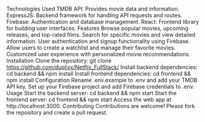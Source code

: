 Technologies Used
TMDB API: Provides movie data and information.
ExpressJS: Backend framework for handling API requests and routes.
Firebase: Authentication and database management.
React: Frontend library for building user interfaces.
Features
Browse popular movies, upcoming releases, and top-rated films.
Search for specific movies and view detailed information.
User authentication and signup functionality using Firebase.
Allow users to create a watchlist and manage their favorite movies.
Customized user experience with personalized movie recommendations.
Installation
Clone the repository: git clone https://github.com/duplixx/Netflix_FullStack/
Install backend dependencies: cd backend && npm install
Install frontend dependencies: cd frontend && npm install
Configuration
Rename .env.example to .env and add your TMDB API key.
Set up your Firebase project and add Firebase credentials to .env.
Usage
Start the backend server: cd backend && npm start
Start the frontend server: cd frontend && npm start
Access the web app at http://localhost:3000.
Contributing
Contributions are welcome! Please fork the repository and create a pull request.